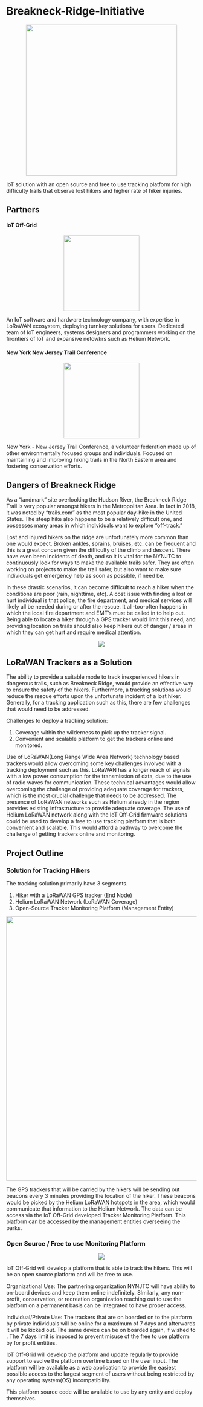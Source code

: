 # Breakneck-Ridge-Initiative
<p align="center">
  <img width="400" src="https://user-images.githubusercontent.com/99907934/164912309-a43918c4-e3f0-4fcf-8300-aeeae70869da.png">
</p>

IoT solution with an open source and free to use tracking platform for high difficulty trails that observe lost hikers and higher rate of hiker injuries.

## Partners

#### IoT Off-Grid
<p align="center">
  <img width="200"  src="https://user-images.githubusercontent.com/99907934/164896333-6e5bbc16-f823-4034-b364-64a2c670c44a.png">
</p>

An IoT software and hardware technology company, with expertise in LoRaWAN ecosystem, deploying turnkey solutions for users. Dedicated team of IoT engineers, systems designers and programmers working on the firontiers of IoT and expansive netowkrs such as Helium Network.

#### New York New Jersey Trail Conference 
<p align="center">
  <img width="200"  src="https://user-images.githubusercontent.com/99907934/164896553-91ef238c-a9ea-4ea6-81f1-605dcbc3e47d.png">
</p>

New York - New Jersey Trail Conference, a volunteer federation made up of other environmentally focused groups and individuals. Focused on maintaining and improving hiking trails in the North Eastern area and fostering conservation efforts.

## Dangers of Breakneck Ridge

As a “landmark” site overlooking the Hudson River, the Breakneck Ridge Trail is very popular amongst hikers in the Metropolitan Area. In fact in 2018, it was noted by “trails.com” as the most popular day-hike in the United States. The steep hike also happens to be a relatively difficult one, and possesses many areas in which individuals want to explore “off-track.”

Lost and injured hikers on the ridge are unfortunately more common than one would expect. Broken ankles, sprains, bruises, etc. can be frequent and this is a great concern given the difficulty of the climb and descent. There have even been incidents of death, and so it is vital for the NYNJTC to continuously look for ways to make the available trails safer. They are often working on projects to make the trail safer, but also want to make sure individuals get emergency help as soon as possible, if need be.

In these drastic scenarios, it can become difficult to reach a hiker when the conditions are poor (rain, nighttime, etc). A cost issue with finding a lost or hurt individual is that police, the fire department, and medical services will likely all be needed during or after the rescue. It all-too-often happens in which the local fire department and EMT’s must be called in to help out. Being able to locate a hiker through a GPS tracker would limit this need, and providing location on trails should also keep hikers out of danger / areas in which they can get hurt and require medical attention.
<p align="center">
  <img src="https://user-images.githubusercontent.com/99907934/164873789-5a4ac43d-ec17-4a33-8a42-069b8c72b65c.png">
</p>

## LoRaWAN Trackers as a Solution

The ability to provide a suitable mode to track inexperienced hikers in dangerous trails, such as Breakneck Ridge, would provide an effective way to ensure the safety of the hikers. Furthermore, a tracking solutions would reduce the rescue efforts upon the unfortunate incident of a lost hiker. Generally, for a tracking application such as this, there are few challenges that would need to be addressed. 

Challenges to deploy a tracking solution:
1. Coverage within the wilderness to pick up the tracker signal.
2. Convenient and scalable platform to get the trackers online and monitored.

Use of LoRaWAN(Long Range Wide Area Network) technology based trackers would allow overcoming some key challenges involved with a tracking deployment such as this. LoRaWAN has a longer reach of signals with a low power consumption for the transmission of data, due to the use of radio waves for communication. These technical advantages would allow overcoming the challenge of providing adequate coverage for trackers, which is the most crucial challenge that needs to be addressed. The presence of LoRaWAN networks such as Helium already in the region provides existing infrastructure to provide adequate coverage. The use of Helium LoRaWAN network along with the IoT Off-Grid firmware solutions could be used to develop a free to use tracking platform that is both convenient and scalable. This would afford a pathway to overcome the challenge of getting trackers online and monitoring. 

## Project Outline

### Solution for Tracking Hikers

The tracking solution primarily have 3 segments.
1. Hiker with a LoRaWAN GPS tracker (End Node)
2. Helium LoRaWAN Network (LoRaWAN Coverage)
3. Open-Source Tracker Monitoring Platform (Management Entity)
<p align="center">
  <img width="700" src="https://user-images.githubusercontent.com/99907934/164873847-3f21c7c4-5566-42e5-bf6f-3b1e5ac90940.png">
</p>

The GPS trackers that will be carried by the hikers will be sending out beacons every 3 minutes providing the location of the hiker. These beacons would be picked by the Helium LoRaWAN hotspots in the area, which would communicate that information to the Helium Network. The data can be access via the IoT Off-Grid developed Tracker Monitoring Platform. This platform can be accessed by the management entities overseeing the parks.


### Open Source / Free to use Monitoring Platform
<p align="center">
  <img src="https://user-images.githubusercontent.com/99907934/164909031-835d9e10-6098-47b3-afcb-91bef185662f.png">
</p>

IoT Off-Grid will develop a platform that is able to track the hikers. This will be an open source platform and will be free to use. 

Organizational Use:
The partnering organization NYNJTC will have ability to on-board devices and keep them online indefinitely. SImilarly, any non-profit, conservation, or recreation organization reaching out to use the platform on a permanent basis can be integrated to have proper access.

Individual/Private Use:
The trackers that are on boarded on to the platform by private individuals will be online for a maximum of 7 days and afterwards it will be kicked out. The same device can be on boarded again, if wished to . The 7 days limit is imposed to prevent misuse of the free to use platform by for profit entities. 

IoT Off-Grid will develop the platform and update regularly to provide support to evolve the platform overtime based on the user input. The platform will be available as a web application to provide the easiest possible access to the largest segment of users without being restricted by any operating system(OS) incompatibility. 

This platform source code will be available to use by any entity and deploy themselves.


